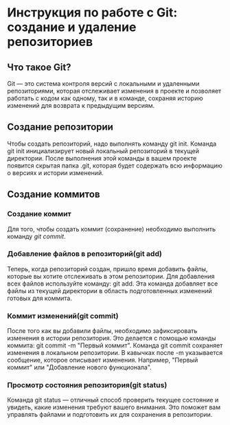 # Инструкция по работе с Git: создание и удаление репозиториев

## Что такое Git?
Git — это система контроля версий с локальными и удаленными репозиториями, которая отслеживает изменения в проекте и позволяет работать с кодом как одному, так и в команде, сохраняя историю изменений для возврата к предыдущим версиям.


## Создание репозитории

Чтобы создать репозиторий, надо выполнять команду git init. Команда git init инициализирует новый локальный репозиторий в текущей директории. После выполнения этой команды в вашем проекте появится скрытая папка .git, которая будет содержать всю информацию о версиях и истории изменений.

## Создание коммитов

### Создание коммит

Для того, чтобы создать коммит (сохранение) необходимо
выполнить команду *git commit*.


### Добавление файлов в репозиторий(git add)
Теперь, когда репозиторий создан, пришло время добавить файлы, которые вы хотите отслеживать в этом репозитории. Для добавления всех файлов используйте команду: git add. Эта команда добавляет все файлы из текущей директории в область подготовленных изменений  готовых для коммита.

### Коммит изменений(git commit)
После того как вы добавили файлы, необходимо зафиксировать изменения в истории репозитория. Это делается с помощью команды коммита: git commit -m "Первый коммит". Команда git commit сохраняет изменения в локальном репозитории. В кавычках после -m указывается сообщение, которое описывает изменения. Например, "Первый коммит" или "Добавление нового функционала".

### Просмотр состояния репозитория(git status)

Команда git status — отличный способ проверить текущее состояние и увидеть, какие изменения требуют вашего внимания. Это поможет вам управлять файлами и подготовить их для сохранения в репозитории.


